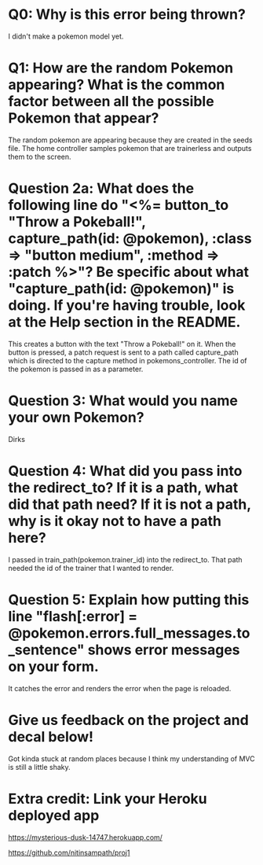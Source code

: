 # Q0: Why is this error being thrown?

I didn't make a pokemon model yet.

# Q1: How are the random Pokemon appearing? What is the common factor between all the possible Pokemon that appear? 

The random pokemon are appearing because they are created in the seeds file. 
The home controller samples pokemon that are trainerless and outputs them to the screen.

# Question 2a: What does the following line do "<%= button_to "Throw a Pokeball!", capture_path(id: @pokemon), :class => "button medium", :method => :patch %>"? Be specific about what "capture_path(id: @pokemon)" is doing. If you're having trouble, look at the Help section in the README. 

This creates a button with the text "Throw a Pokeball!" on it. When the button is pressed, a patch request is sent to a path called capture_path which is directed to the capture method in pokemons_controller. The id of the pokemon is passed in as a parameter.

# Question 3: What would you name your own Pokemon? 

Dirks

# Question 4: What did you pass into the redirect_to? If it is a path, what did that path need? If it is not a path, why is it okay not to have a path here?

I passed in train_path(pokemon.trainer_id) into the redirect_to. That path needed the id of the trainer that I wanted to render. 

# Question 5: Explain how putting this line "flash[:error] = @pokemon.errors.full_messages.to_sentence" shows error messages on your form.

It catches the error and renders the error when the page is reloaded.

# Give us feedback on the project and decal below!
Got kinda stuck at random places because I think my understanding of MVC is still a little shaky.

# Extra credit: Link your Heroku deployed app

https://mysterious-dusk-14747.herokuapp.com/

https://github.com/nitinsampath/proj1